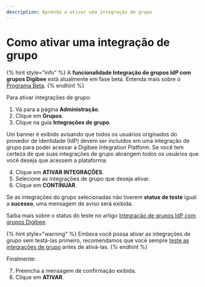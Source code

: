 ```yaml
---
description: Aprenda a ativar uma integração de grupo
---
```


# Como ativar uma integração de grupo

{% hint style="info" %}
A **funcionalidade Integração de grupos IdP com grupos Digibee** está atualmente em fase beta. Entenda mais sobre o [Programa Beta](https://docs.digibee.com/documentation/v/pt-br/geral/programa-beta).
{% endhint %}

Para ativar integrações de grupo:

1. Vá para a página **Administração**.
2. Clique em **Grupos**.
3. Clique na guia **Integrações de grupo**.

Um banner é exibido avisando que todos os usuários originados do provedor de identidade (IdP) devem ser incluídos em uma integração de grupo para poder acessar a Digibee Integration Platform. Se você tem certeza de que suas integrações de grupo abrangem todos os usuários que você deseja que acessem a plataforma:&#x20;

4. Clique em **ATIVAR INTEGRAÇÕES**.
5. Selecione as integrações de grupo que deseja ativar.
6. Clique em **CONTINUAR**.

Se as integrações do grupo selecionadas não tiverem **status de teste** igual a **sucesso**, uma mensagem de aviso será exibida.&#x20;

Saiba mais sobre o status do teste no artigo [Integração de grupos IdP com grupos Digibee](./).

{% hint style="warning" %}
Embora você possa ativar as integrações de grupo sem testá-las primeiro, recomendamos que você sempre [teste as integrações de grupo](how-to-test-a-group-integration.md) antes de ativá-las.
{% endhint %}

Finalmente:

7. Preencha a mensagem de confirmação exibida.
8. Clique em **ATIVAR**.
